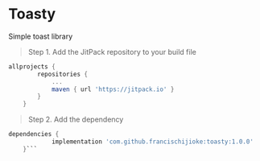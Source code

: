 # Toasty
Simple toast library

>Step 1. Add the JitPack repository to your build file
```gradle
allprojects {
		repositories {
			...
			maven { url 'https://jitpack.io' }
		}
	}
 ```
>Step 2. Add the dependency
```gradle
dependencies {
	        implementation 'com.github.francischijioke:toasty:1.0.0'
	}```

